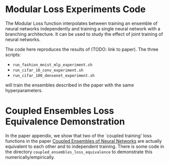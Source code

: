 # Modular Loss Experiments Code

The Modular Loss function interpolates between training an ensemble of neural networks
independently and training a single neural network with a branching architecture.
It can be used to study the effect of joint training of neural networks.

The code here reproduces the results of (TODO: link to paper). The three scripts:

- ``run_fashion_mnist_mlp_experiment.sh``
- ``run_cifar_10_conv_experiment.sh``
- ``run_cifar_100_densenet_experiment.sh``

will train the ensembles described in the paper with the same hyperparameters.


# Coupled Ensembles Loss Equivalence Demonstration

In the paper appendix, we show that two of the `coupled training' loss functions in the paper [Coupled Ensembles of Neural Networks](https://arxiv.org/abs/1709.06053) are actually equivalent to each other and to independent training. There is some code in the directory ``coupled_ensembles_loss_equivalence`` to demonstrate this numerically/empirically.
